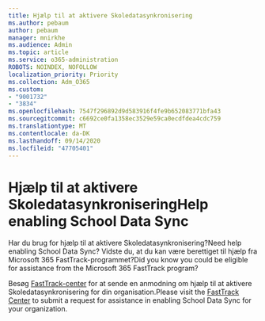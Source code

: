 ```yaml
---
title: Hjælp til at aktivere Skoledatasynkronisering
ms.author: pebaum
author: pebaum
manager: mnirkhe
ms.audience: Admin
ms.topic: article
ms.service: o365-administration
ROBOTS: NOINDEX, NOFOLLOW
localization_priority: Priority
ms.collection: Adm_O365
ms.custom:
- "9001732"
- "3834"
ms.openlocfilehash: 7547f296892d9d583916f4fe9b652083771bfa43
ms.sourcegitcommit: c6692ce0fa1358ec3529e59ca0ecdfdea4cdc759
ms.translationtype: MT
ms.contentlocale: da-DK
ms.lasthandoff: 09/14/2020
ms.locfileid: "47705401"
---
```

# <a name="help-enabling-school-data-sync"></a><span data-ttu-id="90d80-102">Hjælp til at aktivere Skoledatasynkronisering</span><span class="sxs-lookup"><span data-stu-id="90d80-102">Help enabling School Data Sync</span></span>

<span data-ttu-id="90d80-103">Har du brug for hjælp til at aktivere Skoledatasynkronisering?</span><span class="sxs-lookup"><span data-stu-id="90d80-103">Need help enabling School Data Sync?</span></span> <span data-ttu-id="90d80-104">Vidste du, at du kan være berettiget til hjælp fra Microsoft 365 FastTrack-programmet?</span><span class="sxs-lookup"><span data-stu-id="90d80-104">Did you know you could be eligible for assistance from the Microsoft 365 FastTrack program?</span></span>

<span data-ttu-id="90d80-105">Besøg [FastTrack-center](https://www.microsoft.com/fasttrack) for at sende en anmodning om hjælp til at aktivere Skoledatasynkronisering for din organisation.</span><span class="sxs-lookup"><span data-stu-id="90d80-105">Please visit the [FastTrack Center](https://www.microsoft.com/fasttrack) to submit a request for assistance in enabling School Data Sync for your organization.</span></span>
